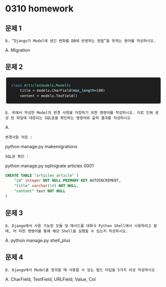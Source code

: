 # 0310 homework

## 문제 1

`Q. “Django가 Model에 생긴 변화를 DB에 반영하는 방법”을 뜻하는 용어를 작성하시오.`

A. Migration



## 문제 2

![image-20210310215755901](0310_hw.assets/image-20210310215755901.png)

`Q. 위에서 작성한 Model의 변경 사항을 저장하기 위한 명령어를 작성하시오. 이로 인해 생성 된 파일에 대응되는 SQL문을 확인하는 명령어와 출력 결과를 작성하시오`

A.

`변경사항 저장 : `

python manage.py makemigrations

`SQL문 확인 : `

python manage.py sqlmigrate articles 0001

```sql
CREATE TABLE "articles_article" (
	"id" integer NOT NULL PRIMARY KEY AUTOINCREMENT, 
	"title" varchar(10) NOT NULL, 
	"content" text NOT NULL
)
```



## 문제 3

`Q. Django에서 사용 가능한 모듈 및 메서드를 대화식 Python Shell에서 사용하려고 할 때, 어 떠한 명령어를 통해 해당 Shell을 실행할 수 있는지 작성하시오.`

A. python manage.py shell_plus



## 문제 4

`Q. Django에서 Model을 정의할 때 사용할 수 있는 필드 타입을 5가지 이상 작성하시오`

A. CharField, TextField, URLField, Value, Col